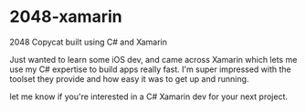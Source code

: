 2048-xamarin
============

2048 Copycat built using C# and Xamarin

Just wanted to learn some iOS dev, and came across Xamarin which 
lets me use my C# expertise to build apps really fast. I'm super impressed
with the toolset they provide and how easy it was to get up and running.

let me know if you're interested in a C# Xamarin dev for your next project.
